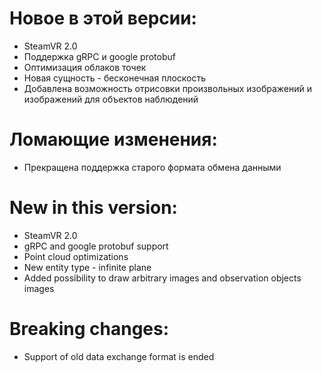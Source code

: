 # Новое в этой версии:
- SteamVR 2.0
- Поддержка gRPC и google protobuf
- Оптимизация облаков точек
- Новая сущность - бесконечная плоскость
- Добавлена возможность отрисовки произвольных изображений и изображений для объектов наблюдений
# Ломающие изменения:
- Прекращена поддержка старого формата обмена данными

# New in this version:
- SteamVR 2.0
- gRPC and google protobuf support
- Point cloud optimizations
- New entity type - infinite plane
- Added possibility to draw arbitrary images and observation objects images
# Breaking changes:
- Support of old data exchange format is ended
